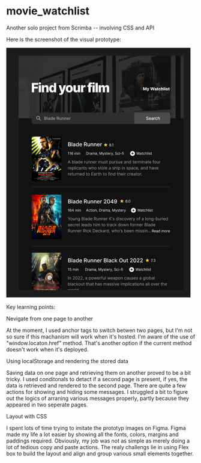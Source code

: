 # movie_watchlist
Another solo project from Scrimba -- involving CSS and API

Here is the screenshot of the visual prototype:

![ALT board_image](./movie_list.png)


Key learning points:

Nevigate from one page to another 

At the moment, I used anchor tags to  switch betwen two pages, but I'm
not so sure if this machanism will work when it's hosted. I'm aware of the use of 
"window.locaton.href" method. That's another option if the current method doesn't work
when it's deployed. 

Using localStorage and rendering the stored data

Saving data on one page and retrieving them on another proved to be a bit tricky. I used
conditonals to detact if a second page is present, if yes, the data is retrieved and rendered 
to the second page. There are quite a few actions for showing and hiding some messages. I struggled
a bit to figure out the logics of arraning various messages properly, partly because they appeared 
in two seperate pages. 

Layout with CSS

I spent lots of time trying to imitate the prototyp images on Figma. Figma made my life a lot easier by
showing all the fonts, colors, margins and paddings required. Obviously, my job was not as simple as
merely doing a lot of tedious copy and paste actions.  The realy challengs lie in using Flex box to build
the layout and align and group various small elements together. 







